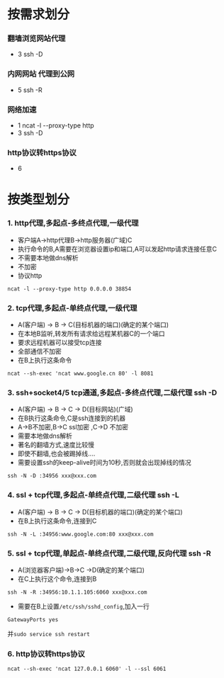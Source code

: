 按需求划分
=============================
### 翻墙浏览网站代理
* 3 ssh -D

### 内网网站 代理到公网
* 5 ssh -R

### 网络加速
* 1 ncat -l --proxy-type http
* 3 ssh -D

### http协议转https协议
* 6

按类型划分
=============================
### 1. http代理,多起点-多终点代理,一级代理
* 客户端A->http代理B->http服务器(广域)C
* 执行命令的B,A需要在浏览器设置ip和端口,A可以发起http请求连接任意C 
* 不需要本地做dns解析 
* 不加密
* 协议http

```
ncat -l --proxy-type http 0.0.0.0 38854
```

### 2. tcp代理,多起点-单终点代理,一级代理
* A(客户端) -> B -> C(目标机器的端口)(确定的某个端口)
* 在本地B监听,转发所有请求给远程某机器C的一个端口
* 要求远程机器可以接受tcp连接
* 全部通信不加密
* 在B上执行这条命令 
```
ncat --sh-exec 'ncat www.google.cn 80' -l 8081
```

### 3. ssh+socket4/5 tcp通道,多起点-多终点代理,二级代理 ssh -D
* A(客户端) -> B -> C -> D(目标网站)(广域)
* 在B执行这条命令,C是ssh连接到的机器
* A->B不加密,B->C ssl加密 ,C->D 不加密
* 需要本地做dns解析
* 著名的翻墙方式,速度比较慢
* 即使不翻墙,也会被踢掉线....
* 需要设置ssh的keep-alive时间为10秒,否则就会出现掉线的情况

```
ssh -N -D :34956 xxx@xxx.com
```

### 4. ssl + tcp代理,多起点-单终点代理,二级代理 ssh -L
* A(客户端) -> B -> C -> D(目标机器的端口)(确定的某个端口)
* 在B上执行这条命令,连接到C
```
ssh -N -L :34956:www.google.com:80 xxx@xxx.com
```

### 5. ssl + tcp代理,单起点-单终点代理,二级代理,反向代理 ssh -R
* A(浏览器客户端)->B->C ->D(确定的某个端口) 
* 在C上执行这个命令,连接到B
```
ssh -N -R :34956:10.1.1.105:6060 xxx@xxx.com
```

* 需要在B上设置`/etc/ssh/sshd_config`,加入一行
```
GatewayPorts yes
```
并`sudo service ssh restart`

### 6. http协议转https协议
```
ncat --sh-exec 'ncat 127.0.0.1 6060' -l --ssl 6061
```
